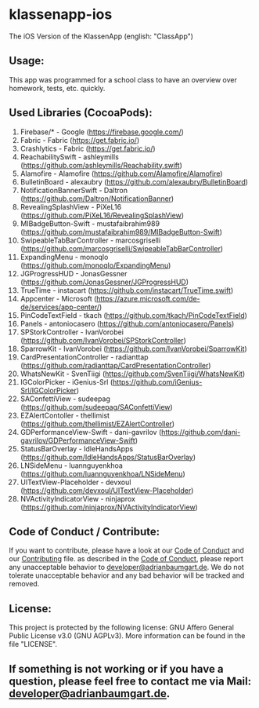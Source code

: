 # klassenapp-ios
The iOS Version of the KlassenApp (english: "ClassApp")

## Usage:
This app was programmed for a school class to have an overview over homework, tests, etc. quickly.
## Used Libraries (CocoaPods):
1. Firebase/* - Google (https://firebase.google.com/)
2. Fabric - Fabric (https://get.fabric.io/)
3. Crashlytics - Fabric (https://get.fabric.io/)
4. ReachabilitySwift - ashleymills (https://github.com/ashleymills/Reachability.swift)
5. Alamofire - Alamofire (https://github.com/Alamofire/Alamofire)
6. BulletinBoard - alexaubry (https://github.com/alexaubry/BulletinBoard)
7. NotificationBannerSwift - Daltron (https://github.com/Daltron/NotificationBanner)
8. RevealingSplashView - PiXeL16 (https://github.com/PiXeL16/RevealingSplashView)
9. MIBadgeButton-Swift - mustafaibrahim989 (https://github.com/mustafaibrahim989/MIBadgeButton-Swift)
10. SwipeableTabBarController - marcosgriselli (https://github.com/marcosgriselli/SwipeableTabBarController)
11. ExpandingMenu - monoqlo (https://github.com/monoqlo/ExpandingMenu)
12. JGProgressHUD - JonasGessner (https://github.com/JonasGessner/JGProgressHUD)
13. TrueTime - instacart (https://github.com/instacart/TrueTime.swift)
14. Appcenter - Microsoft (https://azure.microsoft.com/de-de/services/app-center/)
15. PinCodeTextField - tkach (https://github.com/tkach/PinCodeTextField)
16. Panels - antoniocasero (https://github.com/antoniocasero/Panels)
17. SPStorkController - IvanVorobei (https://github.com/IvanVorobei/SPStorkController)
18. SparrowKit - IvanVorobei (https://github.com/IvanVorobei/SparrowKit)
19. CardPresentationController - radianttap (https://github.com/radianttap/CardPresentationController)
20. WhatsNewKit - SvenTiigi (https://github.com/SvenTiigi/WhatsNewKit)
21. IGColorPicker - iGenius-Srl (https://github.com/iGenius-Srl/IGColorPicker)
22. SAConfettiView - sudeepag (https://github.com/sudeepag/SAConfettiView)
23. EZAlertContoller - thellimist (https://github.com/thellimist/EZAlertController)
24. GDPerformanceView-Swift - dani-gavrilov (https://github.com/dani-gavrilov/GDPerformanceView-Swift)
25. StatusBarOverlay - IdleHandsApps (https://github.com/IdleHandsApps/StatusBarOverlay)
26. LNSideMenu - luannguyenkhoa (https://github.com/luannguyenkhoa/LNSideMenu)
27. UITextView-Placeholder - devxoul (https://github.com/devxoul/UITextView-Placeholder)
28. NVActivityIndicatorView - ninjaprox (https://github.com/ninjaprox/NVActivityIndicatorView)

## Code of Conduct / Contribute:
If you want to contribute, please have a look at our [Code of Conduct](https://github.com/AdriBoy21/klassenapp-ios/blob/master/CODE_OF_CONDUCT.md) and our [Contributing](https://github.com/AdriBoy21/klassenapp-ios/blob/master/CONTRIBUTING.md) file.
as described in the [Code of Conduct](https://github.com/AdriBoy21/klassenapp-ios/blob/master/CODE_OF_CONDUCT.md), please report any unacceptable behavior to developer@adrianbaumgart.de. We do not tolerate unacceptable behavior and any bad behavior will be tracked and removed.
## License:
This project is protected by the following license: GNU Affero General Public License v3.0 (GNU AGPLv3). More information can be found in the file "LICENSE".

## If something is not working or if you have a question, please feel free to contact me via Mail: [developer@adrianbaumgart.de](mailto:developer@adrianbaumgart.de).

